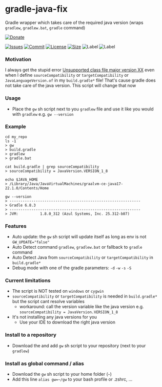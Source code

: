 # gradle-java-fix

Gradle wrapper which takes care of the required java version (wraps `gradlew`, `gradlew.bat`, `gradle` command)

[![Donate](https://img.shields.io/badge/Donate-PayPal-green.svg)](https://www.paypal.com/donate/?hosted_button_id=HFHFUT3G6TZF6)

[![Issues][issues_shield]][issues_link]
[![Commit][commit_shield]][commit_link]
[![License][license_shield]][license_link]
[![Size][size_shield]][size_shield]
![Label][technology]
![Label][label_shield]

### Motivation

I always
get the stupid
error [Unsupported class file major version XX](https://mkyong.com/java/java-unsupported-class-file-major-version-61/)
even when I define `sourceCompatibility` or `targetCompatibility` or `JavaLanguageVersion.of` in my `build.gradle*` file! That's cause gradle does
not take care of the java version. This script will change that now

### Usage

* Place the `gw` sh script next to you `gradlew` file and use it like you would with `gradlew` e.g. `gw --version`

### Example

```shell
cd my_repo
ls -1
> gw
> build.gradle
> gradlew
> gradle.bat

cat build.gradle | grep sourceCompatibility
> sourceCompatibility = JavaVersion.VERSION_1_8

echo $JAVA_HOME
> /Library/Java/JavaVirtualMachines/graalvm-ce-java17-22.1.0/Contents/Home

gw --version
> ------------------------------------------------------------
> Gradle 6.8.3
> ------------------------------------------------------------
> JVM:          1.8.0_312 (Azul Systems, Inc. 25.312-b07)
```

### Features

* Auto update: the `gw` sh script will update itself as long as env is not `GW_UPDATE="false"`
* Auto Detect command `gradlew`, `gradlew.bat` or fallback to `gradle` command
* Auto Detect Java from `sourceCompatibility` or `targetCompatibility` in `build.gradle*`
* Debug mode with one of the gradle parameters: `-d` `-w` `-s` `-S`

### Current limitations

* The script is NOT tested on `windows` or `cygwin`
* `sourceCompatibility` or `targetCompatibility` is needed in `build.gradle*` but the script cant resolve variables
    * workaround: call the version variable like the java version e.g. `sourceCompatibility = JavaVersion.VERSION_1_8`
* It's not installing any java versions for you
    * Use your IDE to download the right java version

### Install to a repository

* Download the and add `gw` sh script to your repository (next to your `gradlew`)

### Install as global command / alias

* Download the `gw` sh script to your home folder (`~`)
* Add this line `alias gw=~/gw` to your bash profile or .zshrc, ...


[build_shield]: https://github.com/YunaBraska/gradle-java-fix/workflows/RELEASE/badge.svg

[build_link]: https://github.com/YunaBraska/gradle-java-fix/actions?query=workflow%3AMVN_RELEASE

[maintainable_shield]: https://img.shields.io/codeclimate/maintainability/YunaBraska/gradle-java-fix?style=flat-square

[maintainable_link]: https://codeclimate.com/github/YunaBraska/gradle-java-fix/maintainability

[coverage_shield]: https://img.shields.io/codeclimate/coverage/YunaBraska/gradle-java-fix?style=flat-square

[coverage_link]: https://codeclimate.com/github/YunaBraska/gradle-java-fix/test_coverage

[issues_shield]: https://img.shields.io/github/issues/YunaBraska/gradle-java-fix?style=flat-square

[issues_link]: https://github.com/YunaBraska/gradle-java-fix/commits/main

[commit_shield]: https://img.shields.io/github/last-commit/YunaBraska/gradle-java-fix?style=flat-square

[commit_link]: https://github.com/YunaBraska/gradle-java-fix/issues

[license_shield]: https://img.shields.io/github/license/YunaBraska/gradle-java-fix?style=flat-square

[license_link]: https://github.com/YunaBraska/gradle-java-fix/blob/main/LICENSE

[tag_shield]: https://img.shields.io/github/v/tag/YunaBraska/gradle-java-fix?style=flat-square

[tag_link]: https://github.com/YunaBraska/gradle-java-fix/releases

[size_shield]: https://img.shields.io/github/repo-size/YunaBraska/gradle-java-fix?style=flat-square

[label_shield]: https://img.shields.io/badge/Yuna-QueenInside-blueviolet?style=flat-square

[gitter_shield]: https://img.shields.io/gitter/room/YunaBraska/gradle-java-fix?style=flat-square

[gitter_link]: https://gitter.im/gradle-java-fix/Lobby

[technology]: https://img.shields.io/badge/sh-POSIX-blueviolet?style=flat-square

